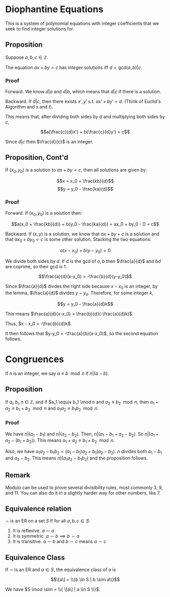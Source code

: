 # Diophantine Equations

This is a system of polynomial equations with integer coefficients that we seek to find integer solutions for. 

## Proposition

Suppose $a,b,c \in \mathbb{Z}$. 

The equation $ax + by = c$ has integer solutions iff $d = \mathrm{gcd}(a,b)|c$.

### Proof

Forward. We know $d | a$ and $d | b$, which means that $d|c$ if there is a solution.

Backward. If $d|c$, then there exists $x', y'$ s.t. $ax' + by' = d$. (Think of Euclid's Algorithm and $s$ and $t$).

This means that, after dividing both sides by $d$ and multiplying both sides by $c$, 

$$a(\frac{c}{d}x') + b(\frac{c}{d}y') = c$$

Since $d|c$ then $\frac{d}{c}$ is an integer. 

## Proposition, Cont'd

If $(x_0, y_0)$ is a solution to $ax + by = c$, then all solutions are given by:

$$x = x_0 + \frac{kb}{d}$$
$$y = y_0 - \frac{ka}{d}$$

### Proof

Forward. If $(x_0, y_0)$ is a solution then:

$$a(x_0 + \frac{kb}{d}) + b(y_0 - \frac{ka}{d}) = ax_0 + by_0 - 0 = c$$

Backward. If $(x,y)$ is a solution, we know that $ax+by+c$ is a solution and that $ax_0 + by_0 =c$ is some other solution. Stacking the two equations:

$$a(x-x_0)+b(y-y_0) = 0$$

We divide both sides by $d$. If $d$ is the gcd of $a,b$ then $\frac{a}{d}$ and ${b}{d}$ are coprime, so their gcd is 1. 

$$\frac{a}{d}(x-x_0) = -\frac{b}{d}(y-y_0)$$

Since $\frac{a}{d}$ divdes the right side because $x-x_0$ is an integer, by the lemma, $\frac{a}{d}$ divides $y-y_0$. Therefore, for some integer $k$, 

$$y = y_0 - \frac{a}{d}k$$

This means $\frac{a}{d}(x-x_0) = \frac{b}{d}(-\frac{a}{d}k)$.

Thus, $x - x_0 = -\frac{b}{d}k$. 

It then follows that $y-y_0 = -\frac{a}{b}(x-x_0)$, so the second equation follows. 

# Congruences

If $n$ is an integer, we say $a \equiv b \mod n$ if $n | (a-b)$.

## Proposition

If $a_i, b_i, n \in \mathbb{Z}$, and if $a_1 \equiv b_1 \mod n and $a_2 \equiv b_2 \mod n$, then $a_1+a_2 \equiv b_1+b_2 \mod n$ and $a_1a_2 \equiv b_1b_2 \mod n$. 

### Proof

We have $n|(a_1-b_1)$ and $n|(a_2-b_2)$. Then, $n|(a_1-b_1+a_2-b_2)$. So $n|(a_1+a_2-(b_1+b_2))$. This means $a_1 + a_2 \equiv b_1 + b_2 \mod n$. 

Also, we have $a_1a_2 - b_1b_2 = (a_1-b_1)a_2 + b_1(a_2-b_2)$. $n$ divides both $a_1-b_1$ and $a_2-b_2$. This means $n | (a_1a_2 - b_1b_2)$ and the proposition follows. 

## Remark

Modulo can be used to prove several divisibility rules, most commonly $3$, $9$, and $11$. You can also do it in a slightly harder way for other numbers, like $7$. 

## Equivalence relation

$\sim$ is an ER on a set $S$ if for all $a,b,c \in S$:

1. It is reflexive. $a \sim a$
2. It is symmetric. $a \sim b \implies b \sim a$
3. It is transitive. $a \sim b$ and $b \sim c$ means $a \sim c$

## Equivalence Class

If $\sim$ is an ER and $a \in S$, the equivalence class of $a$ is 

$$\[a\] = \\{b \in S | b \sim a\\}$$

We have $S \mod \sim = \\{ \[a\] | a \in S \\}$. 






















